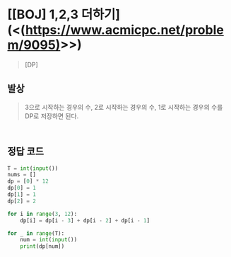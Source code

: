 # [[BOJ] 1,2,3 더하기](<(<https://www.acmicpc.net/problem/9095)>>>)

> [DP]

## 발상

> 3으로 시작하는 경우의 수, 2로 시작하는 경우의 수, 1로 시작하는 경우의 수를 DP로 저장하면 된다.

## <br>정답 코드

```python
T = int(input())
nums = []
dp = [0] * 12
dp[0] = 1
dp[1] = 1
dp[2] = 2

for i in range(3, 12):
    dp[i] = dp[i - 3] + dp[i - 2] + dp[i - 1]

for _ in range(T):
    num = int(input())
    print(dp[num])

```
